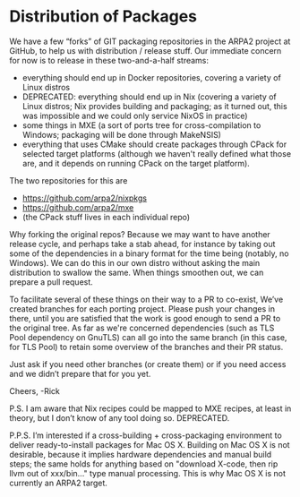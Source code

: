# Distribution of Packages

We have a few “forks” of GIT packaging repositories in the ARPA2 project
at GitHub, to help us with distribution / release stuff. Our immediate
concern for now is to release in these two-and-a-half streams:

  * everything should end up in Docker repositories, covering a variety
    of Linux distros
  * DEPRECATED: everything should end up in Nix (covering a variety of Linux
    distros; Nix provides building and packaging; as it turned out, this
    was impossible and we could only service NixOS in practice)
  * some things in MXE (a sort of ports tree for cross-compilation to
    Windows; packaging will be done through MakeNSIS)
  * everything that uses CMake should create packages through
    CPack for selected target platforms (although we haven't
    really defined what those are, and it depends on running
    CPack on the target platform).

The two repositories for this are

  * https://github.com/arpa2/nixpkgs
  * https://github.com/arpa2/mxe
  * (the CPack stuff lives in each individual repo)

Why forking the original repos? Because we may want to have another release
cycle, and perhaps take a stab ahead, for instance by taking out some of
the dependencies in a binary format for the time being (notably, no
Windows). We can do this in our own distro without asking the main
distribution to swallow the same. When things smoothen out, we can
prepare a pull request.

To facilitate several of these things on their way to a PR to co-exist,
We’ve created branches for each porting project. Please push your changes
in there, until you are satisfied that the work is good enough to send a
PR to the original tree. As far as we're concerned dependencies (such as
TLS Pool dependency on GnuTLS) can all go into the same branch (in this
case, for TLS Pool) to retain some overview of the branches and their PR
status.

Just ask if you need other branches (or create them) or
if you need access and we didn’t prepare that for you yet.

Cheers,
-Rick

P.S. I am aware that Nix recipes could be mapped to MXE recipes, at
least in theory, but I don’t know of any tool doing so.  DEPRECATED.

P.P.S. I’m interested if a cross-building + cross-packaging environment
to deliver ready-to-install packages for Mac OS X. Building on Mac OS X
is not desirable, because it implies hardware dependencies and manual
build steps; the same holds for anything based on "download X-code, then
rip llvm out of xxx/bin..." type manual processing. This is why Mac OS X
is not currently an ARPA2 target.

